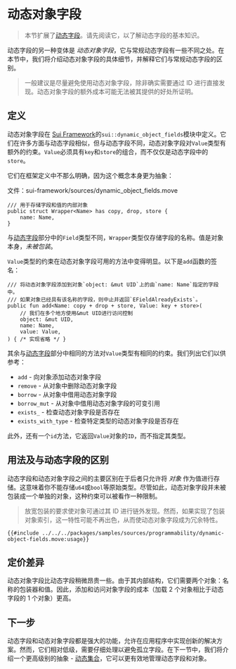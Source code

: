 # 动态对象字段

> 本节扩展了[动态字段](./dynamic-fields.md)。请先阅读它，以了解动态字段的基本知识。

动态字段的另一种变体是 _动态对象字段_，它与常规动态字段有一些不同之处。在本节中，我们将介绍动态对象字段的具体细节，并解释它们与常规动态字段的区别。

> 一般建议是尽量避免使用动态对象字段，除非确实需要通过 ID 进行直接发现。动态对象字段的额外成本可能无法被其提供的好处所证明。

## 定义

动态对象字段在 [Sui Framework](./sui-framework.md)的`sui::dynamic_object_fields`模块中定义。它们在许多方面与动态字段相似，但与动态字段不同，动态对象字段对`Value`类型有额外的约束。`Value`必须具有`key`和`store`的组合，而不仅仅是动态字段中的`store`。

它们在框架定义中不那么明确，因为这个概念本身更为抽象：

文件：sui-framework/sources/dynamic_object_fields.move

```move
/// 用于存储字段和值的内部对象
public struct Wrapper<Name> has copy, drop, store {
    name: Name,
}
```

与[动态字段](./dynamic-fields.md#definition)部分中的`Field`类型不同，`Wrapper`类型仅存储字段的名称。值是对象本身，_未被包装_。

`Value`类型的约束在动态对象字段可用的方法中变得明显。以下是`add`函数的签名：

```move
/// 将动态对象字段添加到对象`object: &mut UID`上的由`name: Name`指定的字段中。
/// 如果对象已经具有该名称的字段，则中止并返回`EFieldAlreadyExists`。
public fun add<Name: copy + drop + store, Value: key + store>(
    // 我们在多个地方使用&mut UID进行访问控制
    object: &mut UID,
    name: Name,
    value: Value,
) { /* 实现省略 */ }
```

其余与[动态字段](./dynamic-fields.md#usage)部分中相同的方法对`Value`类型有相同的约束。我们列出它们以供参考：

- `add` - 向对象添加动态对象字段
- `remove` - 从对象中删除动态对象字段
- `borrow` - 从对象中借用动态对象字段
- `borrow_mut` - 从对象中借用动态对象字段的可变引用
- `exists_` - 检查动态对象字段是否存在
- `exists_with_type` - 检查特定类型的动态对象字段是否存在

此外，还有一个`id`方法，它返回`Value`对象的`ID`，而不指定其类型。

## 用法及与动态字段的区别

动态字段和动态对象字段之间的主要区别在于后者只允许将 _对象_ 作为值进行存储。这意味着你不能存储`u64`或`bool`等原始类型。尽管如此，动态对象字段并未被包装成一个单独的对象，这种约束可以被看作一种限制。

> 放宽包装的要求使对象可通过其 ID 进行链外发现。然而，如果实现了包装对象索引，这一特性可能不再出色，从而使动态对象字段成为冗余特性。

```move
{{#include ../../../packages/samples/sources/programmability/dynamic-object-fields.move:usage}}
```

## 定价差异

动态对象字段比动态字段稍微昂贵一些。由于其内部结构，它们需要两个对象：名称的包装器和值。因此，添加和访问对象字段的成本（加载 2 个对象相比于动态字段的 1 个对象）更高。

## 下一步

动态字段和动态对象字段都是强大的功能，允许在应用程序中实现创新的解决方案。然而，它们相对低级，需要仔细处理以避免孤立字段。在下一节中，我们将介绍一个更高级别的抽象 - [动态集合](./dynamic-collections.md)，它可以更有效地管理动态字段和对象。